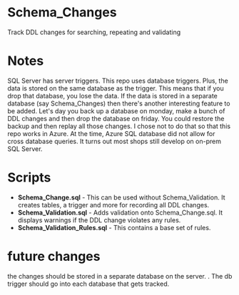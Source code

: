 # Schema_Changes
Track DDL changes for searching, repeating and validating

# Notes
SQL Server has server triggers. This repo uses database triggers. Plus, the data is stored on the same database as the trigger. This means that if you drop that database, you lose the data. If the data is stored in a separate database (say Schema_Changes) then there's another interesting feature to be added. Let's day you back up a database on monday, make a bunch of DDL changes and then drop the database on friday. You could restore the backup and then replay all those changes. I chose not to do that so that this repo works in Azure. At the time, Azure SQL database did not allow for cross database queries. It turns out most shops still develop on on-prem SQL Server. 

# Scripts
- **Schema_Change.sql** - This can be used without Schema_Validation. It creates tables, a trigger and more for recording all DDL changes.
- **Schema_Validation.sql** - Adds validation onto Schema_Change.sql. It displays warnings if the DDL change violates any rules.
- **Schema_Validation_Rules.sql** - This contains a base set of rules.

# future changes
the changes should be stored in a separate database on the server. . The db trigger should go into each database that gets tracked. 
